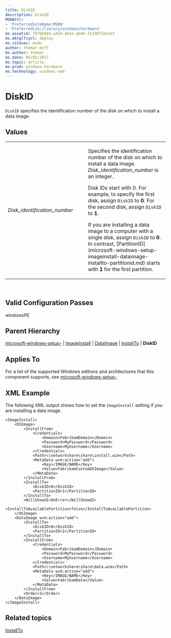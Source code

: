 ```yaml
---
title: DiskID
description: DiskID
MSHAttr:
- 'PreferredSiteName:MSDN'
- 'PreferredLib:/library/windows/hardware'
ms.assetid: f67bb944-a424-461e-abd5-31d3871e51ef
ms.mktglfcycl: deploy
ms.sitesec: msdn
author: themar-msft
ms.author: themar
ms.date: 05/02/2017
ms.topic: article
ms.prod: windows-hardware
ms.technology: windows-oem
---
```


# DiskID


`DiskID` specifies the identification number of the disk on which to install a data image.

## Values


<table>
<colgroup>
<col width="50%" />
<col width="50%" />
</colgroup>
<tbody>
<tr class="odd">
<td><p><em>Disk_identification_number</em></p></td>
<td><p>Specifies the identification number of the disk on which to install a data image. <em>Disk_identification_number</em> is an integer.</p>
<p>Disk IDs start with 0. For example, to specify the first disk, assign <code>DiskID</code> to <strong>0</strong>. For the second disk, assign <code>DiskID</code> to <strong>1</strong>.</p>
<p>If you are installing a data image to a computer with a single disk, assign <code>DiskID</code> to <strong>0</strong>. In contrast, [PartitionID](microsoft-windows-setup-imageinstall-dataimage-installto-partitionid.md) starts with <strong>1</strong> for the first partition.</p></td>
</tr>
</tbody>
</table>

 

## Valid Configuration Passes


windowsPE

## Parent Hierarchy


[microsoft-windows-setup-](microsoft-windows-setup.md) | [ImageInstall](microsoft-windows-setup-imageinstall.md) | [DataImage](microsoft-windows-setup-imageinstall-dataimage.md) | [InstallTo](microsoft-windows-setup-imageinstall-dataimage-installto.md) | **DiskID**

## Applies To


For a list of the supported Windows editions and architectures that this component supports, see [microsoft-windows-setup-](microsoft-windows-setup.md).

## XML Example


The following XML output shows how to set the `ImageInstall` setting if you are installing a data image.

```
<ImageInstall>
    <OSImage>
        <InstallFrom>
            <Credentials>
                <Domain>FabrikamDomain</Domain>
                <Password>MyPassword</Password>
                <Username>MyUsername</Username>
            </Credentials>
            <Path>\\networkshare\share\install.wim</Path>
            <MetaData wcm:action="add">
                <Key>/IMAGE/NAME</Key>
                <Value>FabrikamCustomOSImage</Value>
            </MetaData>
        </InstallFrom>
        <InstallTo>
            <DiskID>0</DiskID>
            <PartitionID>1</PartitionID>
        </InstallTo>
        <WillShowUI>OnError</WillShowUI>
        <InstallToAvailablePartition>false</InstallToAvailablePartition>
    </OSImage>
    <DataImage wcm:action="add">
        <InstallTo>
            <DiskID>0</DiskID>
            <PartitionID>2</PartitionID>
        </InstallTo>
        <InstallFrom>
            <Credentials>
                <Domain>FabrikamDomain</Domain>
                <Password>MyPassword</Password>
                <Username>MyUsername</Username>
            </Credentials>
            <Path>\\networkshare\share\data.wim</Path>
            <MetaData wcm:action="add">
                <Key>/IMAGE/NAME</Key>
                <Value>FabrikamData</Value>
            </MetaData>
        </InstallFrom>
        <Order>1</Order>
    </DataImage>
</ImageInstall>
```

## Related topics


[InstallTo](microsoft-windows-setup-imageinstall-dataimage-installto.md)

 

 







